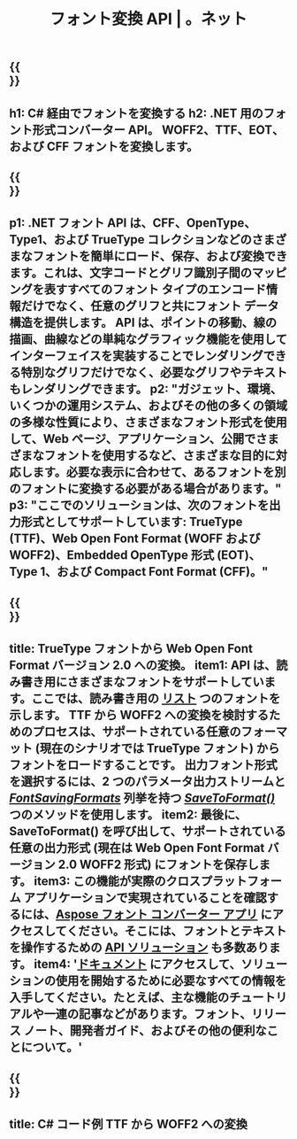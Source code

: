 ﻿---
translation: true
template: /_templates/conversion-net.md
title: フォント変換 API | 。ネット
url: /net/conversion/
description: フォント変換機能。 CFF、EOT、WOFF、TTF、Type 1 などのさまざまなフォントを、.NET ライブラリを介して数行の C# コードで変換します。
keywords: フォント コンバーター .net、フォント コンバーター ネット、c# フォント カバーション
family: font
platformtag: net
feature: conversion
---

{{<section banner>}}
---
h1: C# 経由でフォントを変換する
h2: .NET 用のフォント形式コンバーター API。 WOFF2、TTF、EOT、および CFF フォントを変換します。
---

{{<section overview>}}
---
p1: .NET フォント API は、CFF、OpenType、Type1、および TrueType コレクションなどのさまざまなフォントを簡単にロード、保存、および変換できます。これは、文字コードとグリフ識別子間のマッピングを表すすべてのフォント タイプのエンコード情報だけでなく、任意のグリフと共にフォント データ構造を提供します。 API は、ポイントの移動、線の描画、曲線などの単純なグラフィック機能を使用してインターフェイスを実装することでレンダリングできる特別なグリフだけでなく、必要なグリフやテキストもレンダリングできます。
p2: "ガジェット、環境、いくつかの運用システム、およびその他の多くの領域の多様な性質により、さまざまなフォント形式を使用して、Web ページ、アプリケーション、公開でさまざまなフォントを使用するなど、さまざまな目的に対応します。必要な表示に合わせて、あるフォントを別のフォントに変換する必要がある場合があります。"
p3: "ここでのソリューションは、次のフォントを出力形式としてサポートしています: TrueType (TTF)、Web Open Font Format (WOFF および WOFF2)、Embedded OpenType 形式 (EOT)、Type 1、および Compact Font Format (CFF)。"
---

{{<section feature1>}}
---
title: TrueType フォントから Web Open Font Format バージョン 2.0 への変換。
item1: API は、読み書き用にさまざまなフォントをサポートしています。ここでは、読み書き用の [リスト](https://docs.aspose.com/font/net/convert/#formats-supported-for-reading-andor-writing)  つのフォントを示します。 TTF から WOFF2 への変換を検討するためのプロセスは、サポートされている任意のフォーマット (現在のシナリオでは TrueType フォント) からフォントをロードすることです。 出力フォント形式を選択するには、2 つのパラメータ出力ストリームと [*FontSavingFormats*](https://reference.aspose.com/font/net/aspose.font/fontSavingformats) 列挙を持つ [*SaveToFormat()*](https://reference.aspose.com/font/net/aspose.font/font/methods/savetoformat) つのメソッドを使用します。
item2: 最後に、SaveToFormat() を呼び出して、サポートされている任意の出力形式 (現在は Web Open Font Format バージョン 2.0 WOFF2 形式) にフォントを保存します。
item3: この機能が実際のクロスプラットフォーム アプリケーションで実現されていることを確認するには、[Aspose フォント コンバーター アプリ](https://products.aspose.app/font/conversion) にアクセスしてください。そこには、フォントとテキストを操作するための [API ソリューション](https://products.aspose.app/font/applications) も多数あります。
item4: '[ドキュメント](https://docs.aspose.com/font/net/) にアクセスして、ソリューションの使用を開始するために必要なすべての情報を入手してください。たとえば、主な機能のチュートリアルや一連の記事などがあります。フォント、リリース ノート、開発者ガイド、およびその他の便利なことについて。'
---

{{<section codeexample>}}
---
title: C# コード例 TTF から WOFF2 への変換
---
